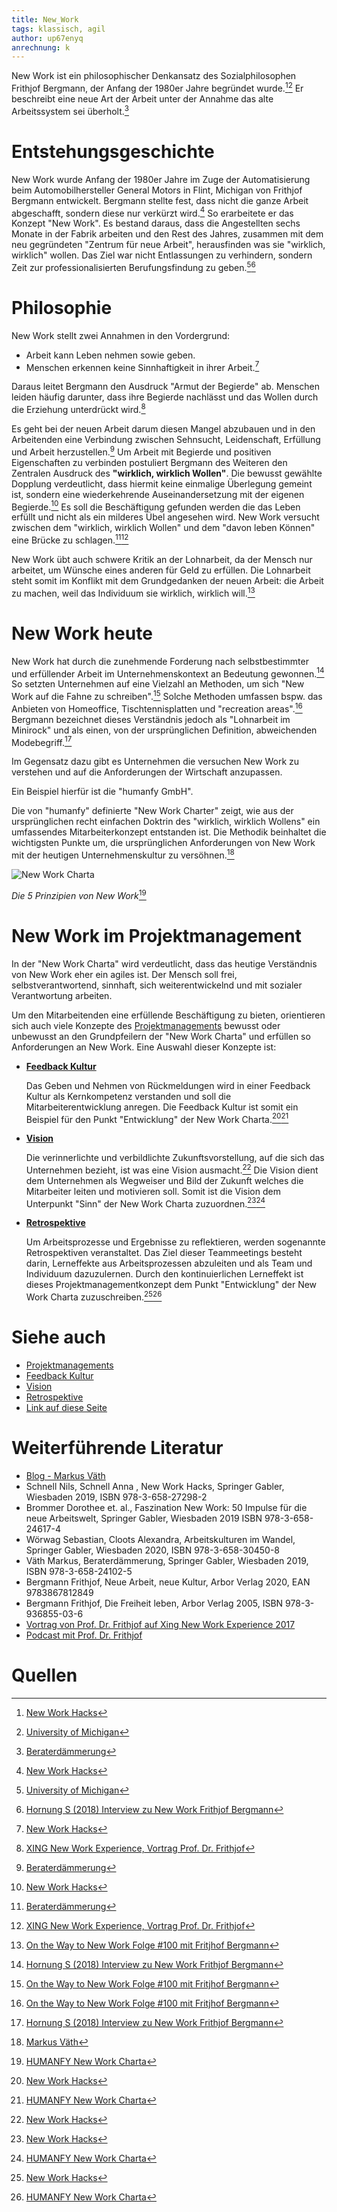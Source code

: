 ```yaml
---
title: New_Work
tags: klassisch, agil
author: up67enyq
anrechnung: k 
---
```


New Work ist ein philosophischer Denkansatz des Sozialphilosophen Frithjof Bergmann, der Anfang der 1980er Jahre begründet wurde.[^1][^7] Er beschreibt eine neue Art der Arbeit unter der Annahme das alte Arbeitssystem sei überholt.[^2]



# Entstehungsgeschichte
New Work wurde Anfang der 1980er Jahre im Zuge der Automatisierung beim Automobilhersteller General Motors in Flint, Michigan von Frithjof Bergmann entwickelt. Bergmann stellte fest, dass nicht die ganze Arbeit abgeschafft, sondern diese nur verkürzt wird.[^1]
So erarbeitete er das Konzept "New Work". 
Es bestand daraus, dass die Angestellten sechs Monate in der Fabrik arbeiten und den Rest des Jahres, zusammen mit dem neu gegründeten "Zentrum für neue Arbeit", herausfinden was sie "wirklich, wirklich" wollen. Das Ziel war nicht Entlassungen zu verhindern, sondern Zeit zur professionalisierten Berufungsfindung zu geben.[^7][^6]

# Philosophie

New Work stellt zwei Annahmen in den Vordergrund:
* Arbeit kann Leben nehmen sowie geben.
* Menschen erkennen keine Sinnhaftigkeit in ihrer Arbeit.[^1]

Daraus leitet Bergmann den Ausdruck "Armut der Begierde" ab.
Menschen leiden häufig darunter, dass ihre Begierde nachlässt und das Wollen durch die Erziehung unterdrückt wird.[^5]

Es geht bei der neuen Arbeit darum diesen Mangel abzubauen und in den Arbeitenden eine Verbindung zwischen Sehnsucht, Leidenschaft, Erfüllung und Arbeit herzustellen.[^2]
Um Arbeit mit Begierde und positiven Eigenschaften zu verbinden postuliert Bergmann des Weiteren den Zentralen Ausdruck des <b>"wirklich, wirklich Wollen"</b>. 
Die bewusst gewählte Dopplung verdeutlicht, dass hiermit keine einmalige Überlegung gemeint ist, sondern eine wiederkehrende Auseinandersetzung mit der eigenen Begierde.[^1]
Es soll die Beschäftigung gefunden werden die das Leben erfüllt und nicht als ein milderes Übel angesehen wird. New Work versucht zwischen dem "wirklich, wirklich Wollen" und dem "davon leben Können" eine Brücke zu schlagen.[^2][^5]

New Work übt auch schwere Kritik an der Lohnarbeit, da der Mensch nur arbeitet, um Wünsche eines anderen für Geld zu erfüllen. Die Lohnarbeit steht somit im Konflikt mit dem Grundgedanken der neuen Arbeit: die Arbeit zu machen, weil das Individuum sie wirklich, wirklich will.[^9]

# New Work heute

New Work hat durch die zunehmende Forderung nach selbstbestimmter und erfüllender Arbeit im Unternehmenskontext an Bedeutung gewonnen.[^6] So setzten Unternehmen auf eine Vielzahl an Methoden, um sich "New Work auf die Fahne zu schreiben".[^9] Solche Methoden umfassen bspw. das Anbieten von Homeoffice, Tischtennisplatten und "recreation areas".[^9]
Bergmann bezeichnet dieses Verständnis jedoch als "Lohnarbeit im Minirock" und als einen, von der ursprünglichen Definition, abweichenden Modebegriff.[^6]

Im Gegensatz dazu gibt es Unternehmen die versuchen New Work zu verstehen und auf die Anforderungen der Wirtschaft anzupassen.

Ein Beispiel hierfür ist die "humanfy GmbH".

Die von "humanfy" definierte "New Work Charter" zeigt, wie aus der ursprünglichen recht einfachen Doktrin des "wirklich, wirklich Wollens" ein umfassendes Mitarbeiterkonzept entstanden ist. Die Methodik beinhaltet die wichtigsten Punkte um, die ursprünglichen Anforderungen von New Work mit der heutigen Unternehmenskultur zu versöhnen.[^4]


![New Work Charta](New_Work/new_work.jpg)


*Die 5 Prinzipien von New Work*[^3]



# New Work im Projektmanagement
In der "New Work Charta" wird verdeutlicht, dass das heutige Verständnis von New Work eher ein agiles ist. Der Mensch soll frei, selbstverantwortend, sinnhaft, sich weiterentwickelnd und mit sozialer Verantwortung arbeiten. 

Um den Mitarbeitenden eine erfüllende Beschäftigung zu bieten, orientieren sich auch viele Konzepte des [Projektmanagements](Projektmanagement.md) bewusst oder unbewusst an den Grundpfeilern der "New Work Charta" und erfüllen so Anforderungen an New Work. Eine Auswahl dieser Konzepte ist:

* <b> [Feedback Kultur](Feedback_Kultur.md)</b>
 
  Das Geben und Nehmen von Rückmeldungen wird in einer Feedback Kultur als Kernkompetenz verstanden und soll die Mitarbeiterentwicklung anregen. Die Feedback Kultur ist somit ein Beispiel für den Punkt "Entwicklung" der New Work Charta.[^1][^3]
* <b> [Vision](Projekt_Vision.md) </b>
  
  Die verinnerlichte und verbildlichte Zukunftsvorstellung, auf die sich das Unternehmen bezieht, ist was eine Vision ausmacht.[^1] Die Vision dient dem Unternehmen als Wegweiser und Bild der Zukunft welches die Mitarbeiter leiten und motivieren soll. Somit ist die Vision dem Unterpunkt "Sinn" der New Work Charta zuzuordnen.[^1][^3]
* <b> [Retrospektive](Retrospective.md) </b>

  Um Arbeitsprozesse und Ergebnisse zu reflektieren, werden sogenannte Retrospektiven veranstaltet. Das Ziel dieser Teammeetings besteht darin, Lerneffekte aus Arbeitsprozessen abzuleiten und als Team und Individuum dazuzulernen. Durch den kontinuierlichen Lerneffekt ist dieses Projektmanagementkonzept dem Punkt "Entwicklung" der New Work Charta zuzuschreiben.[^1][^3]




# Siehe auch

* [Projektmanagements](Projektmanagement.md)
* [Feedback Kultur](Feedback_Kultur.md)
* [Vision](Projekt_Vision.md)
* [Retrospektive](Retrospective.md)
* [Link auf diese Seite](New_Work.md)

# Weiterführende Literatur

* [Blog - Markus Väth](https://markusvaeth.com/blog/)
* Schnell Nils, Schnell Anna , New Work Hacks, Springer Gabler, Wiesbaden 2019, ISBN 978-3-658-27298-2
* Brommer Dorothee et. al., Faszination New Work: 50 Impulse für die neue Arbeitswelt, Springer Gabler, Wiesbaden 2019 ISBN 978-3-658-24617-4
* Wörwag Sebastian, Cloots Alexandra, Arbeitskulturen im Wandel, Springer Gabler, Wiesbaden 2020, ISBN 978-3-658-30450-8
* Väth Markus, Beraterdämmerung, Springer Gabler, Wiesbaden 2019, ISBN 978-3-658-24102-5
* Bergmann Frithjof, Neue Arbeit, neue Kultur, Arbor Verlag 2020, EAN 9783867812849
* Bergmann Frithjof, Die Freiheit leben, Arbor Verlag 2005, ISBN 978-3-936855-03-6
* [Vortrag von Prof. Dr. Frithjof auf Xing New Work Experience 2017](https://www.youtube.com/watch?v=29IoGFD86QM)
* [Podcast mit Prof. Dr. Frithjof](https://open.spotify.com/episode/29PXaxK6U0I6BM5FCmlMgY?si=G5N6I79RQT6Bxp3hEEUQ0A)

# Quellen

[^1]: [New Work Hacks](https://link.springer.com/book/10.1007%2F978-3-658-27299-9)
[^2]: [Beraterdämmerung](https://link.springer.com/book/10.1007%2F978-3-658-24103-2)
[^3]: [HUMANFY New Work Charta](https://humanfy.de/new-work-charta/)
[^4]: [Markus Väth](https://de.wikipedia.org/wiki/Markus_V%C3%A4th)
[^5]: [XING New Work Experience, Vortrag Prof. Dr. Frithjof](https://www.youtube.com/watch?v=29IoGFD86QM)
[^6]: [Hornung S (2018) Interview zu New Work Frithjof Bergmann](https://www.haufe.de/personal/hr-management/frithjof-bergmann-uebt-kritik-an-akteuller-new-work-debatte_80_467516.html)
[^7]: [University of Michigan](https://news.umich.edu/eight-faculty-members-retire/)
[^8]: [New Work Definition](https://www.businessinsider.de/gruenderszene/lexikon/begriffe/new-work/)
[^9]: [On the Way to New Work Folge #100 mit Fritjhof Bergmann](https://open.spotify.com/episode/29PXaxK6U0I6BM5FCmlMgY?si=G5N6I79RQT6Bxp3hEEUQ0A)

